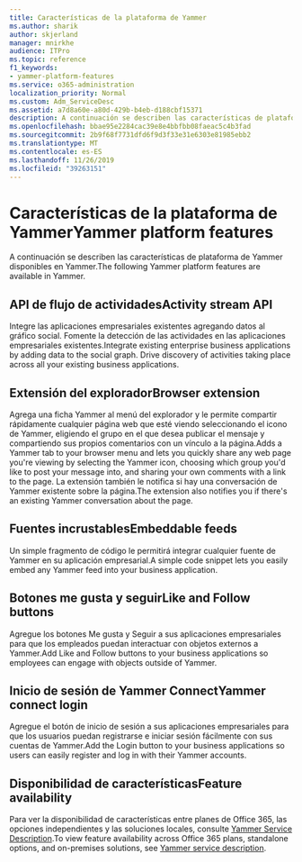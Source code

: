 ```yaml
---
title: Características de la plataforma de Yammer
ms.author: sharik
author: skjerland
manager: mnirkhe
audience: ITPro
ms.topic: reference
f1_keywords:
- yammer-platform-features
ms.service: o365-administration
localization_priority: Normal
ms.custom: Adm_ServiceDesc
ms.assetid: a7d8a60e-a80d-429b-b4eb-d188cbf15371
description: A continuación se describen las características de plataforma de Yammer disponibles en Yammer.
ms.openlocfilehash: bbae95e2284cac39e8e4bbfbb08faeac5c4b3fad
ms.sourcegitcommit: 2b9f68f7731dfd6f9d3f33e31e6303e81985ebb2
ms.translationtype: MT
ms.contentlocale: es-ES
ms.lasthandoff: 11/26/2019
ms.locfileid: "39263151"
---
```

# <a name="yammer-platform-features"></a><span data-ttu-id="bf676-103">Características de la plataforma de Yammer</span><span class="sxs-lookup"><span data-stu-id="bf676-103">Yammer platform features</span></span>

<span data-ttu-id="bf676-104">A continuación se describen las características de plataforma de Yammer disponibles en Yammer.</span><span class="sxs-lookup"><span data-stu-id="bf676-104">The following Yammer platform features are available in Yammer.</span></span>
 
## <a name="activity-stream-api"></a><span data-ttu-id="bf676-105">API de flujo de actividades</span><span class="sxs-lookup"><span data-stu-id="bf676-105">Activity stream API</span></span>

<span data-ttu-id="bf676-p101">Integre las aplicaciones empresariales existentes agregando datos al gráfico social. Fomente la detección de las actividades en las aplicaciones empresariales existentes.</span><span class="sxs-lookup"><span data-stu-id="bf676-p101">Integrate existing enterprise business applications by adding data to the social graph. Drive discovery of activities taking place across all your existing business applications.</span></span>
  
## <a name="browser-extension"></a><span data-ttu-id="bf676-108">Extensión del explorador</span><span class="sxs-lookup"><span data-stu-id="bf676-108">Browser extension</span></span>

<span data-ttu-id="bf676-109">Agrega una ficha Yammer al menú del explorador y le permite compartir rápidamente cualquier página web que esté viendo seleccionando el icono de Yammer, eligiendo el grupo en el que desea publicar el mensaje y compartiendo sus propios comentarios con un vínculo a la página.</span><span class="sxs-lookup"><span data-stu-id="bf676-109">Adds a Yammer tab to your browser menu and lets you quickly share any web page you're viewing by selecting the Yammer icon, choosing which group you'd like to post your message into, and sharing your own comments with a link to the page.</span></span> <span data-ttu-id="bf676-110">La extensión también le notifica si hay una conversación de Yammer existente sobre la página.</span><span class="sxs-lookup"><span data-stu-id="bf676-110">The extension also notifies you if there's an existing Yammer conversation about the page.</span></span> 

## <a name="embeddable-feeds"></a><span data-ttu-id="bf676-111">Fuentes incrustables</span><span class="sxs-lookup"><span data-stu-id="bf676-111">Embeddable feeds</span></span>

<span data-ttu-id="bf676-112">Un simple fragmento de código le permitirá integrar cualquier fuente de Yammer en su aplicación empresarial.</span><span class="sxs-lookup"><span data-stu-id="bf676-112">A simple code snippet lets you easily embed any Yammer feed into your business application.</span></span>
  
## <a name="like-and-follow-buttons"></a><span data-ttu-id="bf676-113">Botones me gusta y seguir</span><span class="sxs-lookup"><span data-stu-id="bf676-113">Like and Follow buttons</span></span>

<span data-ttu-id="bf676-114">Agregue los botones Me gusta y Seguir a sus aplicaciones empresariales para que los empleados puedan interactuar con objetos externos a Yammer.</span><span class="sxs-lookup"><span data-stu-id="bf676-114">Add Like and Follow buttons to your business applications so employees can engage with objects outside of Yammer.</span></span>
  
## <a name="yammer-connect-login"></a><span data-ttu-id="bf676-115">Inicio de sesión de Yammer Connect</span><span class="sxs-lookup"><span data-stu-id="bf676-115">Yammer connect login</span></span>

<span data-ttu-id="bf676-116">Agregue el botón de inicio de sesión a sus aplicaciones empresariales para que los usuarios puedan registrarse e iniciar sesión fácilmente con sus cuentas de Yammer.</span><span class="sxs-lookup"><span data-stu-id="bf676-116">Add the Login button to your business applications so users can easily register and log in with their Yammer accounts.</span></span>

## <a name="feature-availability"></a><span data-ttu-id="bf676-117">Disponibilidad de características</span><span class="sxs-lookup"><span data-stu-id="bf676-117">Feature availability</span></span>

<span data-ttu-id="bf676-118">Para ver la disponibilidad de características entre planes de Office 365, las opciones independientes y las soluciones locales, consulte [Yammer Service Description](yammer-service-description.md).</span><span class="sxs-lookup"><span data-stu-id="bf676-118">To view feature availability across Office 365 plans, standalone options, and on-premises solutions, see [Yammer service description](yammer-service-description.md).</span></span>
  

